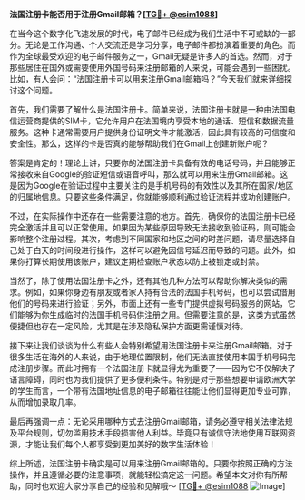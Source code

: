 **法国注册卡能否用于注册Gmail邮箱？[[TG💪+ @esim1088](https://t.me/s/esim1088)]**

在当今这个数字化飞速发展的时代，电子邮件已经成为我们生活中不可或缺的一部分。无论是工作沟通、个人交流还是学习分享，电子邮件都扮演着重要的角色。而作为全球最受欢迎的电子邮件服务之一，Gmail无疑是许多人的首选。然而，对于那些居住在国外或需要使用外国号码来注册邮箱的人来说，可能会遇到一些困扰。比如，有人会问：“法国注册卡可以用来注册Gmail邮箱吗？”今天我们就来详细探讨这个问题。

首先，我们需要了解什么是法国注册卡。简单来说，法国注册卡就是一种由法国电信运营商提供的SIM卡，它允许用户在法国境内享受本地的通话、短信和数据流量服务。这种卡通常需要用户提供身份证明文件才能激活，因此具有较高的可信度和安全性。那么，这样的卡是否真的能够帮助我们在Gmail上创建新账户呢？

答案是肯定的！理论上讲，只要你的法国注册卡具备有效的电话号码，并且能够正常接收来自Google的验证短信或语音呼叫，那么就可以用来注册Gmail邮箱。这是因为Google在验证过程中主要关注的是手机号码的有效性以及其所在国家/地区的归属地信息。只要这些条件满足，你就能够顺利通过验证流程并成功创建账户。

不过，在实际操作中还存在一些需要注意的地方。首先，确保你的法国注册卡已经完全激活并且可以正常使用。如果因为某些原因导致无法接收到验证码，则可能会影响整个注册过程。其次，考虑到不同国家和地区之间的时差问题，请尽量选择自己处于白天的时间段进行操作，这样可以避免因信号延迟而导致的问题。此外，如果你打算长期使用该账户，建议定期检查账户状态以防止被锁定或封禁。

当然了，除了使用法国注册卡之外，还有其他几种方法可以帮助你解决类似的需求。例如，如果你身边有朋友或者家人持有合法的法国手机号码，也可以尝试借用他们的号码来进行验证；另外，市面上还有一些专门提供虚拟号码服务的网站，它们能够为你生成临时的法国手机号码供注册之用。但需要注意的是，这类方式虽然便捷但也存在一定风险，尤其是在涉及隐私保护方面更需谨慎对待。

接下来让我们谈谈为什么有些人会特别希望用法国注册卡来注册Gmail邮箱。对于很多生活在海外的人来说，由于地理位置限制，他们无法直接使用本国手机号码完成注册步骤。而此时拥有一个法国注册卡就显得尤为重要了——因为它不仅解决了语言障碍，同时也为我们提供了更多便利条件。特别是对于那些想要申请欧洲大学的学生而言，一个带有法国地址信息的电子邮箱往往能让他们显得更加专业可靠，从而增加录取几率。

最后再强调一点：无论采用哪种方式去注册Gmail邮箱，请务必遵守相关法律法规及平台规则，切勿滥用技术手段损害他人利益。毕竟只有诚信守法地使用互联网资源，才能让我们每个人都享受到更加美好的数字生活体验！

综上所述，法国注册卡确实是可以用来注册Gmail邮箱的。只要你按照正确的方法操作，并且遵循必要的注意事项，就能轻松搞定这一问题。希望本文对你有所帮助，同时也欢迎大家分享自己的经验和见解哦～ [[TG💪+ @esim1088](https://t.me/s/esim1088) ![Image](https://i.postimg.cc/4NQfJmqS/Snipaste-2025-05-13-00-14-12.png)]